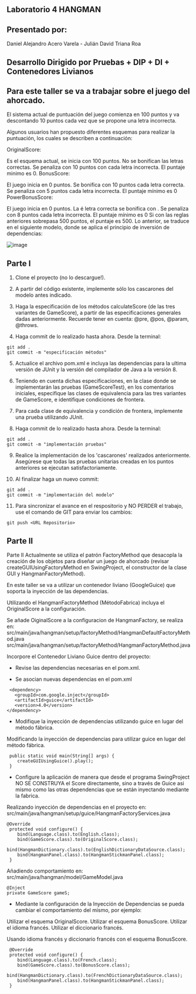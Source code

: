 
## Laboratorio 4 HANGMAN
 
## Presentado por: 
Daniel Alejandro Acero Varela - Julián David Triana Roa
 
## Desarrollo Dirigido por Pruebas + DIP + DI + Contenedores Livianos
## Para este taller se va a trabajar sobre el juego del ahorcado.
 
El sistema actual de puntuación del juego comienza en 100 puntos y va descontando 10 puntos cada vez que se propone una letra incorrecta.
 
Algunos usuarios han propuesto diferentes esquemas para realizar la puntuación, los cuales se describen a continuación:
 
OriginalScore:
 
Es el esquema actual, se inicia con 100 puntos.
No se bonifican las letras correctas.
Se penaliza con 10 puntos con cada letra incorrecta.
El puntaje minimo es 0.
BonusScore:
 
El juego inicia en 0 puntos.
Se bonifica con 10 puntos cada letra correcta.
Se penaliza con 5 puntos cada letra incorrecta.
El puntaje mínimo es 0
PowerBonusScore:
 
El juego inicia en 0 puntos.
La é
letra correcta se bonifica con 
.
Se penaliza con 8 puntos cada letra incorrecta.
El puntaje mínimo es 0
Si con las reglas anteriores sobrepasa 500 puntos, el puntaje es 500.
Lo anterior, se traduce en el siguiente modelo, donde se aplica el principio de inversión de dependencias:
 
![image](https://github.com/AlejoCNYT/cvds-lab3/assets/74771189/088b3ff2-31d2-47fb-a6d3-743a29098810)

 
## Parte I
1. Clone el proyecto (no lo descargue!).
 
2. A partir del código existente, implemente sólo los cascarones del modelo antes indicado.
 
3. Haga la especificación de los métodos calculateScore (de las tres variantes de GameScore), a partir de las especificaciones generales dadas anteriormente. Recuerde tener en cuenta: @pre, @pos, @param, @throws.
 
4. Haga commit de lo realizado hasta ahora. Desde la terminal:
```
git add .			
git commit -m "especificación métodos"
```
5. Actualice el archivo pom.xml e incluya las dependencias para la ultima versión de JUnit y la versión del compilador de Java a la versión 8.
 
6. Teniendo en cuenta dichas especificaciones, en la clase donde se implementarán las pruebas (GameScoreTest), en los comentarios iniciales, especifique las clases de equivalencia para las tres variantes de GameScore, e identifique condiciones de frontera.
 
7. Para cada clase de equivalencia y condición de frontera, implemente una prueba utilizando JUnit.
 
8. Haga commit de lo realizado hasta ahora. Desde la terminal:
```
git add .			
git commit -m "implementación pruebas"
```
 
9. Realice la implementación de los 'cascarones' realizados anteriormente. Asegúrese que todas las pruebas unitarias creadas en los puntos anteriores se ejecutan satisfactoriamente.
 
10. Al finalizar haga un nuevo commit:
```
git add .			
git commit -m "implementación del modelo"
```
11. Para sincronizar el avance en el respositorio y NO PERDER el trabajo, use el comando de GIT para enviar los cambios:
```
git push <URL Repositorio>	
```
## Parte II
Parte II
Actualmente se utiliza el patrón FactoryMethod que desacopla la creación de los objetos para diseñar un juego de ahorcado (revisar createGUIUsingFactoryMethod en SwingProject, el constructor de la clase GUI y HangmanFactoryMethod).

En este taller se va a utilizar un contenedor liviano (GoogleGuice) que soporta la inyección de las dependencias.

Utilizando el HangmanFactoryMethod (MétodoFabrica) incluya el OriginalScore a la configuración.

Se añade OiginalScore a la configuracion de HangmanFactory, se realiza en:
src/main/java/hangman/setup/factoryMethod/HangmanDefaultFactoryMethod.java src/main/java/hangman/setup/factoryMethod/HangmanFactoryMethod.java

Incorpore el Contenedor Liviano Guice dentro del proyecto:

- Revise las dependencias necesarias en el pom.xml.

- Se asocian nuevas dependencias en el pom.xml

 ```
  <dependency>
    <groupId>com.google.inject</groupId>
    <artifactId>guice</artifactId>
    <version>4.0</version>
 </dependency>
```
- Modifique la inyección de dependencias utilizando guice en lugar del método fábrica.

Modificando la inyección de dependencias para utilizar guice en lugar del método fábrica.
```
 public static void main(String[] args) {
    createGUIUsingGuice().play();
 }

```
- Configure la aplicación de manera que desde el programa SwingProject NO SE CONSTRUYA el Score directamente, sino a través de Guice asi mismo como las otras dependencias que se están inyectando mediante la fabrica.

Realizando inyección de dependencias en el proyecto en: src/main/java/hangman/setup/guice/HangmanFactoryServices.java

```
@Override
 protected void configure() {
    bind(Language.class).to(English.class);
    bind(GameScore.class).to(OriginalScore.class);
    bind(HangmanDictionary.class).to(EnglishDictionaryDataSource.class);
    bind(HangmanPanel.class).to(HangmanStickmanPanel.class);
 }
```

Añadiendo comportamiento en: src/main/java/hangman/model/GameModel.java

```
@Inject
private GameScore gameS;
```

- Mediante la configuración de la Inyección de Dependencias se pueda cambiar el comportamiento del mismo, por ejemplo:

Utilizar el esquema OriginalScore.
Utilizar el esquema BonusScore.
Utilizar el idioma francés.
Utilizar el diccionario francés.

Usando idioma francés y diccionario francés con el esquema BonusScore.

```
 @Override
 protected void configure() {
    bind(Language.class).to(French.class);
    bind(GameScore.class).to(BonusScore.class);
    bind(HangmanDictionary.class).to(FrenchDictionaryDataSource.class);
    bind(HangmanPanel.class).to(HangmanStickmanPanel.class);
 }

 ```
